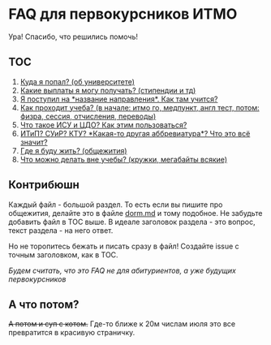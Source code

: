 # FAQ для первокурсников ИТМО

Ура! Спасибо, что решились помочь!

## TOC
1. [Куда я попал? (об университете)](about.md)
2. [Какие выплаты я могу получать? (стипендии и тд)](money.md)
3. [Я поступил на \*название направления\*. Как там учится?](program.md)
3. [Как проходит учеба? (в начале: итмо го, медпункт, англ тест, потом: физра, сессия, отчисления, переводы)](study.md)
4. [Что такое ИСУ и ЦДО? Как этим пользоваться?](isu_de.md)
5. [ИТиП? СУиР? КТУ? \*Какая-то другая аббревиатура\*? Что это всё значит?](abbr.md)
4. [Где я буду жить? (общежития)](dorm.md)
5. [Что можно делать вне учебы? (кружки, мегабайты всякие)](nonstudy.md)


## Контрибюшн

Каждый файл - большой раздел. То есть если вы пишите про общежития, делайте это в файле [dorm.md](dorm.md) и тому подобное. Не забудьте добавить файл в TOC выше. В идеале заголовок раздела - это вопрос, текст раздела - на него ответ.

Но не торопитесь бежать и писать сразу в файл! Создайте issue с точным заголовком, как в TOC.

*Будем считать, что это FAQ не для абитуриентов, а уже будущих первокурсников*

##  А что  потом?

<s>А потом и суп с котом.</s> Где-то ближе к 20м числам июля это все превратится в красивую страничку.
